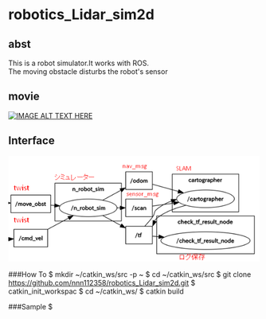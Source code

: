 # robotics_Lidar_sim2d

## abst  
This is a robot simulator.It works with ROS.   
The moving obstacle disturbs the robot's sensor   

## movie   
[![IMAGE ALT TEXT HERE](http://img.youtube.com/vi/JswpOoLeJNY/0.jpg)](http://www.youtube.com/watch?v=JswpOoLeJNY)

## Interface
![IMAGE](https://github.com/nnn112358/rosjp_170719/blob/master/Lidar_cal3.png)


###How To
$ mkdir ~/catkin_ws/src -p ~
$ cd ~/catkin_ws/src
$ git clone https://github.com/nnn112358/robotics_Lidar_sim2d.git
$ catkin_init_workspac 
$ cd ~/catkin_ws/
$ catkin build 

###Sample
$ 
